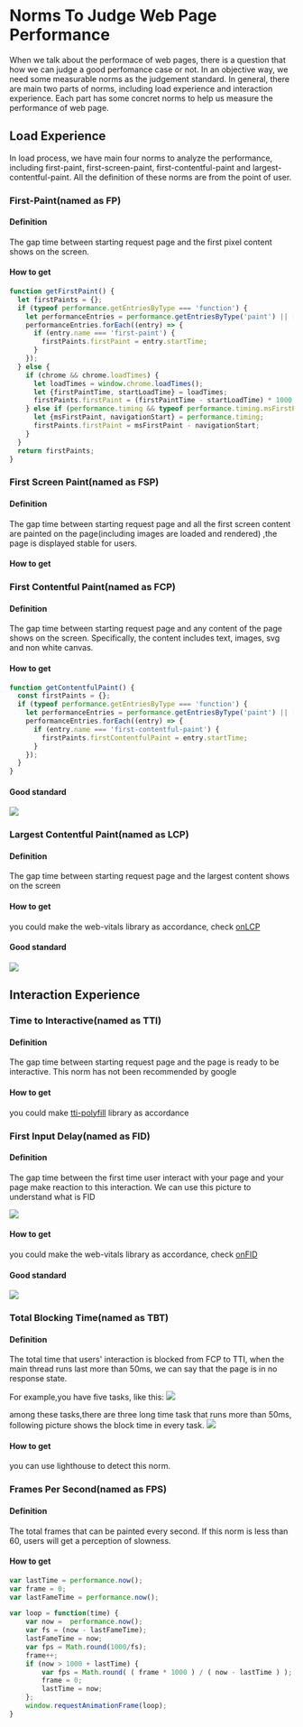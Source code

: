 # Norms To Judge Web Page Performance

When we talk about the performace of web pages, there is a question that how we can judge a good perfomance case or not. In an objective way, we need some measurable norms as the judgement standard. In general, there are main two parts of norms, including load experience and interaction experience. Each part has some concret norms to help us measure the performance of web page.

## Load Experience
In load process, we have main four norms to analyze the performance, including first-paint, first-screen-paint, first-contentful-paint and largest-contentful-paint. All the definition of these norms are from the point of user.

### First-Paint(named as FP)

#### Definition
The gap time between starting request page and the first pixel content shows on the screen.

#### How to get
```javascript
function getFirstPaint() {
  let firstPaints = {};
  if (typeof performance.getEntriesByType === 'function') {
    let performanceEntries = performance.getEntriesByType('paint') || [];
    performanceEntries.forEach((entry) => {
      if (entry.name === 'first-paint') {
        firstPaints.firstPaint = entry.startTime;
      }
    });
  } else {
    if (chrome && chrome.loadTimes) {
      let loadTimes = window.chrome.loadTimes();
      let {firstPaintTime, startLoadTime} = loadTimes;
      firstPaints.firstPaint = (firstPaintTime - startLoadTime) * 1000;
    } else if (performance.timing && typeof performance.timing.msFirstPaint === 'number') {
      let {msFirstPaint, navigationStart} = performance.timing;
      firstPaints.firstPaint = msFirstPaint - navigationStart;
    }
  }
  return firstPaints;
}
```

### First Screen Paint(named as FSP)

#### Definition
The gap time between starting request page and all the first screen content are painted on the page(including images are loaded and rendered) ,the page is displayed stable for users.

#### How to get

### First Contentful Paint(named as FCP)

#### Definition

The gap time between starting request page and any content of the page shows on the screen. Specifically, the content includes text, images, svg and non white canvas.

#### How to get
```javascript
function getContentfulPaint() {
  const firstPaints = {};
  if (typeof performance.getEntriesByType === 'function') {
    let performanceEntries = performance.getEntriesByType('paint') || [];
    performanceEntries.forEach((entry) => {
      if (entry.name === 'first-contentful-paint') {
        firstPaints.firstContentfulPaint = entry.startTime;
      }
    });
  }
}
```

#### Good standard
![](https://web.dev/static/articles/fcp/image/good-fcp-values-18.svg?hl=zh-cn)

### Largest Contentful Paint(named as LCP)

#### Definition
The gap time between starting request page and the largest content shows on the screen

#### How to get
you could make the web-vitals library as accordance, check [onLCP](https://github.com/GoogleChrome/web-vitals/blob/main/src/onLCP.ts)

#### Good standard
![](https://web.dev/static/articles/lcp/image/good-lcp-values.svg?hl=zh-cn)

## Interaction Experience

### Time to Interactive(named as TTI)

#### Definition
The gap time between starting request page and the page is ready to be interactive. This norm has not been recommended by google

#### How to get
you could make [tti-polyfill](https://www.npmjs.com/package/tti-polyfill) library as accordance

### First Input Delay(named as FID)

#### Definition
The gap time between the first time user interact with your page and your page make reaction to this interaction. We can use this picture to understand what is FID

![](https://intranetproxy.alipay.com/skylark/lark/0/2021/png/161/1611297584161-11ef972c-d5b5-4853-9dd2-f57b4d96252b.png)

#### How to get
you could make the web-vitals library as accordance, check [onFID](https://github.com/GoogleChrome/web-vitals/blob/main/src/onFID.ts)

#### Good standard

![](https://web.dev/static/articles/fid/image/good-fid-values-25.svg?hl=zh-cn)

### Total Blocking Time(named as TBT)

#### Definition
The total time that users' interaction is blocked from FCP to TTI, when the main thread runs last more than 50ms, we can say that the page is in no response state.

For example,you have five tasks, like this:
![](https://web.dev/static/articles/tbt/image/a-tasks-timeline-the-mai-72582d2e9e8a8.svg?hl=zh-cn)

among these tasks,there are three long time task that runs more than 50ms, following picture shows the block time in every task.
![](https://web.dev/static/articles/tbt/image/a-tasks-timeline-the-mai-58cb4f9bb2cf3.svg?hl=zh-cn)

#### How to get
you can use lighthouse to detect this norm.

### Frames Per Second(named as FPS)

#### Definition
The total frames that can be painted every second. If this norm is less than 60, users will get a perception of slowness.

#### How to get
```javascript
var lastTime = performance.now();
var frame = 0;
var lastFameTime = performance.now();

var loop = function(time) {
	var now =  performance.now();
	var fs = (now - lastFameTime);
	lastFameTime = now;
	var fps = Math.round(1000/fs);
	frame++;
	if (now > 1000 + lastTime) {
		var fps = Math.round( ( frame * 1000 ) / ( now - lastTime ) );
		frame = 0;    
		lastTime = now;    
	};           
	window.requestAnimationFrame(loop);   
}
```
